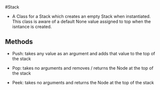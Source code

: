 #Stack

- A Class for a Stack which creates an empty Stack when instantiated. This class is aware of a default None value assigned to top when the isntance is created.

## Methods
- Push: takes any value as an argument and adds that value to the top of the stack

- Pop: takes no arguments and removes / returns the Node at the top of the stack

- Peek: takes no arguments and returns the Node at the top of the stack
